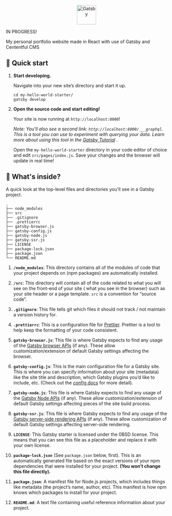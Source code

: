 <p align="center">
  <a href="https://www.gatsbyjs.com">
    <img alt="Gatsby" src="https://www.gatsbyjs.com/Gatsby-Monogram.svg" width="60" />
  </a>
</p>

IN PROGRESS!

My personal portfolio website made in React with use of Gatsby and Cententful CMS

## 🚀 Quick start

1. **Start developing.**

   Navigate into your new site’s directory and start it up.

   ```shell
   cd my-hello-world-starter/
   gatsby develop
   ```

1. **Open the source code and start editing!**

   Your site is now running at `http://localhost:8000`!

   _Note: You'll also see a second link: _`http://localhost:8000/___graphql`_. This is a tool you can use to experiment
   with querying your data. Learn more about using this tool in
   the [Gatsby Tutorial](https://www.gatsbyjs.com/docs/tutorial/part-4/#use-graphiql-to-explore-the-data-layer-and-write-graphql-queries)
   ._

   Open the `my-hello-world-starter` directory in your code editor of choice and edit `src/pages/index.js`. Save your
   changes and the browser will update in real time!

## 🧐 What's inside?

A quick look at the top-level files and directories you'll see in a Gatsby project.

    .
    ├── node_modules
    ├── src
    ├── .gitignore
    ├── .prettierrc
    ├── gatsby-browser.js
    ├── gatsby-config.js
    ├── gatsby-node.js
    ├── gatsby-ssr.js
    ├── LICENSE
    ├── package-lock.json
    ├── package.json
    └── README.md

1. **`/node_modules`**: This directory contains all of the modules of code that your project depends on (npm packages)
   are automatically installed.

2. **`/src`**: This directory will contain all of the code related to what you will see on the front-end of your site (
   what you see in the browser) such as your site header or a page template. `src` is a convention for “source code”.

3. **`.gitignore`**: This file tells git which files it should not track / not maintain a version history for.

4. **`.prettierrc`**: This is a configuration file for [Prettier](https://prettier.io/). Prettier is a tool to help keep
   the formatting of your code consistent.

5. **`gatsby-browser.js`**: This file is where Gatsby expects to find any usage of
   the [Gatsby browser APIs](https://www.gatsbyjs.com/docs/reference/config-files/gatsby-browser/) (if any). These allow
   customization/extension of default Gatsby settings affecting the browser.

6. **`gatsby-config.js`**: This is the main configuration file for a Gatsby site. This is where you can specify
   information about your site (metadata) like the site title and description, which Gatsby plugins you’d like to
   include, etc. (Check out the [config docs](https://www.gatsbyjs.com/docs/reference/config-files/gatsby-config/) for
   more detail).

7. **`gatsby-node.js`**: This file is where Gatsby expects to find any usage of
   the [Gatsby Node APIs](https://www.gatsbyjs.com/docs/reference/config-files/gatsby-node/) (if any). These allow
   customization/extension of default Gatsby settings affecting pieces of the site build process.

8. **`gatsby-ssr.js`**: This file is where Gatsby expects to find any usage of
   the [Gatsby server-side rendering APIs](https://www.gatsbyjs.com/docs/reference/config-files/gatsby-ssr/) (if any).
   These allow customization of default Gatsby settings affecting server-side rendering.

9. **`LICENSE`**: This Gatsby starter is licensed under the 0BSD license. This means that you can see this file as a
   placeholder and replace it with your own license.

10. **`package-lock.json`** (See `package.json` below, first). This is an automatically generated file based on the
    exact versions of your npm dependencies that were installed for your project. **(You won’t change this file
    directly).**

11. **`package.json`**: A manifest file for Node.js projects, which includes things like metadata (the project’s name,
    author, etc). This manifest is how npm knows which packages to install for your project.

12. **`README.md`**: A text file containing useful reference information about your project.

